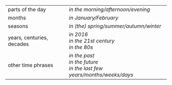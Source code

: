 
|                           |                                                                               |
| ------------------------- | ----------------------------------------------------------------------------- |
| parts of the day          | _in the morning/afternoon/evening_                                            |
| months                    | _in January/February_                                                         |
| seasons                   | _in (the) spring/summer/autumn/winter_                                        |
| years, centuries, decades | _in 2016  <br>in the 21st century  <br>in the 80s_                            |
| other time phrases        | _in the past  <br>in the future  <br>in the last few years/months/weeks/days_ |

